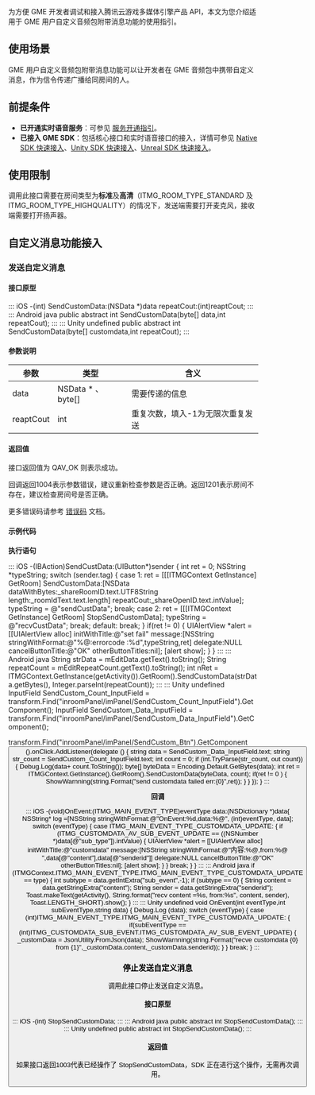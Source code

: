 
为方便 GME 开发者调试和接入腾讯云游戏多媒体引擎产品 API，本文为您介绍适用于 GME 用户自定义音频包附带消息功能的使用指引。

## 使用场景

GME 用户自定义音频包附带消息功能可以让开发者在 GME 音频包中携带自定义消息，作为信令传递广播给同房间的人。


## 前提条件

- **已开通实时语音服务**：可参见 [服务开通指引](https://cloud.tencent.com/document/product/607/10782)。
- **已接入 GME SDK**：包括核心接口和实时语音接口的接入，详情可参见 [Native SDK 快速接入](https://cloud.tencent.com/document/product/607/56374)、[Unity SDK 快速接入](https://cloud.tencent.com/document/product/607/18248)、[Unreal SDK 快速接入](https://cloud.tencent.com/document/product/607/18267)。


## 使用限制

调用此接口需要在房间类型为**标准**及**高清**（ITMG_ROOM_TYPE_STANDARD 及 ITMG_ROOM_TYPE_HIGHQUALITY）的情况下，发送端需要打开麦克风，接收端需要打开扬声器。

## 自定义消息功能接入

### 发送自定义消息

#### 接口原型


<dx-codeblock>
::: iOS 
-(int) SendCustomData:(NSData *)data repeatCout:(int)reaptCout;
:::
::: Android java
public abstract int SendCustomData(byte[] data,int repeatCout);
:::
::: Unity undefined
public abstract int SendCustomData(byte[] customdata,int repeatCout);
:::
</dx-codeblock>

#### 参数说明

|参数   |类型   |含义   |
|----------|-------|-------|
|data       |NSData * 、byte[]    |需要传递的信息|
|reaptCout  |int        |重复次数，填入-1为无限次重复发送|

#### 返回值
接口返回值为 QAV_OK 则表示成功。

回调返回1004表示参数错误，建议重新检查参数是否正确。返回1201表示房间不存在，建议检查房间号是否正确。

更多错误码请参考 [错误码](https:/cloud.tencent.com/document/product/607/15173) 文档。

#### 示例代码

**执行语句**


<dx-codeblock>
::: iOS 
-(IBAction)SendCustData:(UIButton*)sender {
    int ret = 0;
    NSString *typeString;
    switch (sender.tag) {
        case 1:
            ret = [[[ITMGContext GetInstance] GetRoom] SendCustomData:[NSData dataWithBytes:_shareRoomID.text.UTF8String length:_roomIdText.text.length] repeatCout:_shareOpenID.text.intValue];
            typeString = @"sendCustData";
            break;
          case 2:
            ret = [[[ITMGContext GetInstance] GetRoom] StopSendCustomData];
            typeString = @"recvCustData";
            break;
        default:
            break;
    }
    if(ret != 0) {
        UIAlertView *alert = [[UIAlertView alloc] initWithTitle:@"set fail" message:[NSString stringWithFormat:@"%@:errorcode :%d",typeString,ret] delegate:NULL cancelButtonTitle:@"OK" otherButtonTitles:nil];
        [alert show];
    }
}
:::
::: Android java
String strData = mEditData.getText().toString();
String repeatCount = mEditRepeatCount.getText().toString();
int nRet = ITMGContext.GetInstance(getActivity()).GetRoom().SendCustomData(strData.getBytes(), Integer.parseInt(repeatCount));
:::
::: Unity undefined
InputField SendCustom_Count_InputField = transform.Find("inroomPanel/imPanel/SendCustom_Count_InputField").GetComponent<InputField>();
InputField SendCustom_Data_InputField = transform.Find("inroomPanel/imPanel/SendCustom_Data_InputField").GetComponent<InputField>();

transform.Find("inroomPanel/imPanel/SendCustom_Btn").GetComponent<Button>().onClick.AddListener(delegate ()
       {
           string data = SendCustom_Data_InputField.text;
           string str_count = SendCustom_Count_InputField.text;
           int count = 0;
           if (int.TryParse(str_count, out count)) {
               Debug.Log(data+ count.ToString());
               byte[] byteData = Encoding.Default.GetBytes(data);
              int ret =  ITMGContext.GetInstance().GetRoom().SendCustomData(byteData, count);
              if(ret != 0 ) {
                 ShowWarnning(string.Format("send customdata failed err:{0}",ret));
              }
           }
       });
}
:::
</dx-codeblock>


**回调**


<dx-codeblock>
::: iOS 
-(void)OnEvent:(ITMG_MAIN_EVENT_TYPE)eventType data:(NSDictionary *)data{
    NSString* log =[NSString stringWithFormat:@"OnEvent:%d,data:%@", (int)eventType, data];
    switch (eventType) {
                 case   ITMG_MAIN_EVENT_TYPE_CUSTOMDATA_UPDATE: {
            if (ITMG_CUSTOMDATA_AV_SUB_EVENT_UPDATE == ((NSNumber *)data[@"sub_type"]).intValue) {
                UIAlertView *alert = [[UIAlertView alloc] initWithTitle:@"customdata" message:[NSString stringWithFormat:@"内容:%@,from:%@ ",data[@"content"],data[@"senderid"]] delegate:NULL cancelButtonTitle:@"OK" otherButtonTitles:nil];
                                    [alert show];
            }
        }
            break;
    }
}
:::
::: Android java
if (ITMGContext.ITMG_MAIN_EVENT_TYPE.ITMG_MAIN_EVENT_TYPE_CUSTOMDATA_UPDATE == type) {
	int subtype  =  data.getIntExtra("sub_event",-1);
	if (subtype == 0) {
	    String content =  data.getStringExtra("content");
	    String sender = data.getStringExtra("senderid");
	    Toast.makeText(getActivity(), String.format("recv content =%s, from:%s", content, 
	        sender), Toast.LENGTH_SHORT).show();
	}
:::
::: Unity undefined
void OnEvent(int eventType,int subEventType,string data)
{
	Debug.Log (data);
	switch (eventType) {
     case (int)ITMG_MAIN_EVENT_TYPE.ITMG_MAIN_EVENT_TYPE_CUSTOMDATA_UPDATE:
      {
         if(subEventType == (int)ITMG_CUSTOMDATA_SUB_EVENT.ITMG_CUSTOMDATA_AV_SUB_EVENT_UPDATE) {
             _customData = JsonUtility.FromJson<CustomDataInfo>(data);
           ShowWarnning(string.Format("recve customdata {0}  from {1}",_customData.content,_customData.senderid));
         }
      }
     break;
}
:::
</dx-codeblock>



### 停止发送自定义消息
调用此接口停止发送自定义消息。

#### 接口原型

<dx-codeblock>
::: iOS 
-(int) StopSendCustomData;
:::
::: Android java
public abstract int StopSendCustomData();
:::
::: Unity undefined
public abstract int StopSendCustomData();
:::
</dx-codeblock>


#### 返回值

如果接口返回1003代表已经操作了 StopSendCustomData，SDK 正在进行这个操作，无需再次调用。
